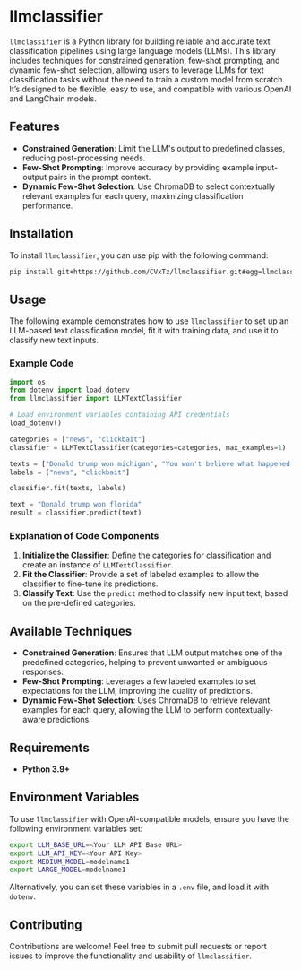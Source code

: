 # llmclassifier

`llmclassifier` is a Python library for building reliable and accurate text classification pipelines using large language models (LLMs). This library includes techniques for constrained generation, few-shot prompting, and dynamic few-shot selection, allowing users to leverage LLMs for text classification tasks without the need to train a custom model from scratch. It’s designed to be flexible, easy to use, and compatible with various OpenAI and LangChain models.

## Features

- **Constrained Generation**: Limit the LLM's output to predefined classes, reducing post-processing needs.
- **Few-Shot Prompting**: Improve accuracy by providing example input-output pairs in the prompt context.
- **Dynamic Few-Shot Selection**: Use ChromaDB to select contextually relevant examples for each query, maximizing classification performance.

## Installation

To install `llmclassifier`, you can use pip with the following command:

```bash
pip install git+https://github.com/CVxTz/llmclassifier.git#egg=llmclassifier
```

## Usage

The following example demonstrates how to use `llmclassifier` to set up an LLM-based text classification model, fit it with training data, and use it to classify new text inputs.

### Example Code

```python
import os
from dotenv import load_dotenv
from llmclassifier import LLMTextClassifier

# Load environment variables containing API credentials
load_dotenv()

categories = ["news", "clickbait"]
classifier = LLMTextClassifier(categories=categories, max_examples=1)

texts = ["Donald trump won michigan", "You won't believe what happened next!"]
labels = ["news", "clickbait"]

classifier.fit(texts, labels)

text = "Donald trump won florida"
result = classifier.predict(text)

```

### Explanation of Code Components

1. **Initialize the Classifier**: Define the categories for classification and create an instance of `LLMTextClassifier`.
2. **Fit the Classifier**: Provide a set of labeled examples to allow the classifier to fine-tune its predictions.
3. **Classify Text**: Use the `predict` method to classify new input text, based on the pre-defined categories.

## Available Techniques

- **Constrained Generation**: Ensures that LLM output matches one of the predefined categories, helping to prevent unwanted or ambiguous responses.
- **Few-Shot Prompting**: Leverages a few labeled examples to set expectations for the LLM, improving the quality of predictions.
- **Dynamic Few-Shot Selection**: Uses ChromaDB to retrieve relevant examples for each query, allowing the LLM to perform contextually-aware predictions.

## Requirements

- **Python 3.9+**

## Environment Variables

To use `llmclassifier` with OpenAI-compatible models, ensure you have the following environment variables set:

```bash
export LLM_BASE_URL=<Your LLM API Base URL>
export LLM_API_KEY=<Your API Key>
export MEDIUM_MODEL=modelname1
export LARGE_MODEL=modelname1
```

Alternatively, you can set these variables in a `.env` file, and load it with `dotenv`.

## Contributing

Contributions are welcome! Feel free to submit pull requests or report issues to improve the functionality and usability of `llmclassifier`.
